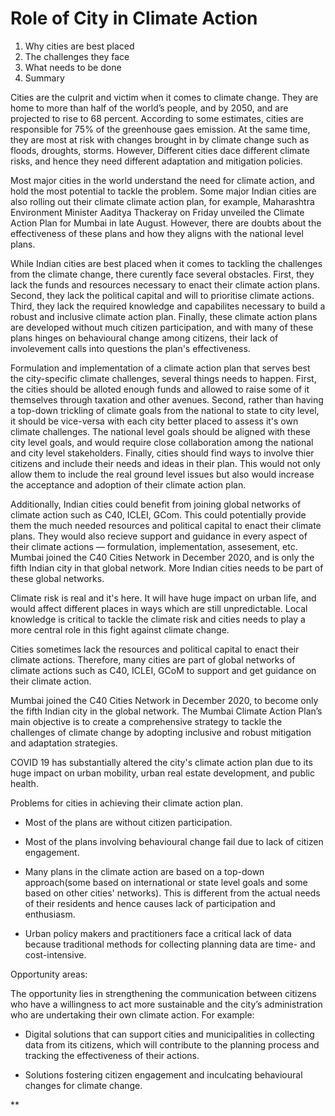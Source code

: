 # Role of City in Climate Action


1. Why cities are best placed
2. The challenges they face
3. What needs to be done
4. Summary


Cities are the culprit and victim when it comes to climate change. They are home to more than half of the world’s people, and by 2050, and are projected to rise to 68 percent. According to some estimates, cities are responsible for 75% of the greenhouse gaes emission. At the same time, they are most at risk with changes brought in by climate change such as floods, droughts, storms. However, Different cities dace different climate risks, and hence they need different adaptation and mitigation policies.

Most major cities in the world understand the need for climate action, and hold the most potential to tackle the problem. Some major Indian cities are also rolling out their climate climate action plan, for example, Maharashtra Environment Minister Aaditya Thackeray on Friday unveiled the Climate Action Plan for Mumbai in late August. However, there are doubts about the effectiveness of these plans and how they aligns with the national level plans.

While Indian cities are best placed when it comes to tackling the challenges from the climate change, there curently face several obstacles. First, they lack the funds and resources necessary to enact their climate action plans. Second, they lack the political capital and will to prioritise climate actions. Third, they lack the required knowledge and capabilites necessary to build a robust and inclusive climate action plan. Finally, these climate action plans are developed without much citizen participation, and with many of these plans hinges on behavioural change among citizens, their lack of involevement calls into questions the plan's effectiveness. 

Formulation  and implementation of a climate action plan that serves best the city-specific climate challenges, several things needs to happen. First, the cities should be alloted enough funds and allowed to raise some of it themselves through  taxation and other avenues. Second, rather than having a top-down trickling of climate goals from the national to state to city level, it should be vice-versa with each city better placed to assess it's own climate challenges. The national level goals should be aligned with these city level goals, and would require close collaboration among the national and city level stakeholders. Finally, cities should find ways to involve thier citizens and include their needs and ideas in their plan. This would not only allow them to include the real ground level issues but also would increase the acceptance and adoption of their climate action plan.

Additionally, Indian cities could benefit from joining global networks of climate action such as C40, ICLEI, GCom. This could potentially provide them the much needed resources and political capital to enact their climate plans. They would also recieve support and guidance in every aspect of their climate actions — formulation, implementation, assesement, etc. Mumbai joined the C40 Cities Network in December 2020, and is only the fifth Indian city in that global network. More Indian cities needs to be part of these global networks.

Climate risk is real and it's here. It will have huge impact on urban life, and would affect different places in ways which are still unpredictable. Local knowledge is critical to tackle the climate risk and cities needs to play a more central role in this fight against climate change.

Cities sometimes lack the resources and political capital to enact their climate actions. Therefore, many cities are part of global networks of climate actions such as C40, ICLEI, GCoM to support and get guidance on their climate action.

Mumbai joined the C40 Cities Network in December 2020, to become only the fifth Indian city in the global network. The Mumbai Climate Action Plan’s main objective is to create a comprehensive strategy to tackle the challenges of climate change by adopting inclusive and robust mitigation and adaptation strategies.

COVID 19 has substantially altered the city's climate action plan due to its huge impact on urban mobility, urban real estate development, and public health.

  

Problems for cities in achieving their climate action plan.

-   Most of the plans are without citizen participation.
    
-   Most of the plans involving behavioural change fail due to lack of citizen engagement.
    
-   Many plans in the climate action are based on a top-down approach(some based on international or state level goals and some based on other cities' networks). This is different from the actual needs of their residents and hence causes lack of participation and enthusiasm.
    
-   Urban policy makers and practitioners face a critical lack of data because traditional methods for collecting planning data are time- and cost-intensive. 
    

Opportunity areas:

The opportunity lies in strengthening the communication between citizens who have a willingness to act more sustainable and the city’s administration who are undertaking their own climate action. For example:

-   Digital solutions that can support cities and municipalities in collecting data from its citizens, which will contribute to the planning process and tracking the effectiveness of their actions.
    
-   Solutions fostering citizen engagement and inculcating behavioural changes for climate change.
    

**